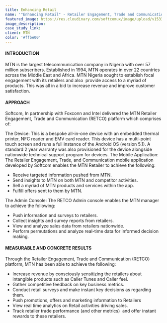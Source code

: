 ```yaml
---
title: Enhancing Retail
name: '"Enhancing Retail" - Retailer Engagement, Trade and Communication (RETCO)'
featured_image: https://res.cloudinary.com/softcomux/image/upload/v1533826882/sfc/stories/mtn-retco.jpg
image_description: 
case_study_link: 
client: MTN
color: '#ffbe00'
---
```


#### INTRODUCTION
MTN is the largest telecommunication company in Nigeria with over 57 million subscribers. Established in 1994, MTN operates in over 22 countries across the Middle East and Africa. MTN Nigeria sought to establish focal engagement with its retailers and also  provide access to a myriad of products. This was all in a bid to increase revenue and improve customer satisfaction.

#### APPROACH
Softcom, In partnership with Foxconn and Intel delivered the MTN Retailer Engagement, Trade and Communication (RETCO) platform which comprises of:

The Device: This is a bespoke all-in-one device with an embedded thermal printer, NFC reader and EMV card reader. This device has a multi-point touch screen and runs a full instance of the Android OS (version 5.1). A standard 2 year warranty was also provisioned for the device alongside nationwide technical support program for devices.
The Mobile Application: The Retailer Engagement, Trade, and Communication mobile application developed by Softcom enables the MTN Retailer to achieve the following:

- Receive targeted information pushed from MTN.
- Send insights to MTN on both MTN and competitor activities.
- Sell a myriad of MTN products and services within the app.
- Fulfill offers sent to them by MTN.   

The Admin Console: The RETCO Admin console enables the MTN manager to achieve the following:

- Push information and surveys to retailers.
- Collect insights and survey reports from retailers.
- View and analyze sales data from retailers nationwide.
- Perform permutations and analyze real-time data for informed decision making.

#### MEASURABLE AND CONCRETE RESULTS
Through the Retailer Engagement, Trade and Communication (RETCO) platform, MTN has been able to achieve the following:
- Increase revenue by consciously sensitizing the retailers about intangible products such as Caller Tunes and Caller feel.
- Gather competitive feedback on key business metrics.
- Conduct retail surveys and make instant key decisions as regarding them. 
- Push promotions, offers and marketing information to Retailers 
- View real time analytics on Retail activities driving sales.  
- Track retailer trade performance (and other metrics)  and offer instant rewards to these retailers. 